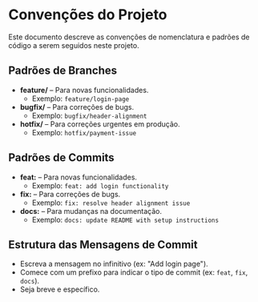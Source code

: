 # Convenções do Projeto
Este documento descreve as convenções de nomenclatura e padrões de código a serem seguidos neste projeto.

## Padrões de Branches
- **feature/** – Para novas funcionalidades.
  - Exemplo: `feature/login-page`
- **bugfix/** – Para correções de bugs.
  - Exemplo: `bugfix/header-alignment`
- **hotfix/** – Para correções urgentes em produção.
  - Exemplo: `hotfix/payment-issue`
  
## Padrões de Commits
- **feat:** – Para novas funcionalidades.
  - Exemplo: `feat: add login functionality`
- **fix:** – Para correções de bugs.
  - Exemplo: `fix: resolve header alignment issue`
- **docs:** – Para mudanças na documentação.
  - Exemplo: `docs: update README with setup instructions`

## Estrutura das Mensagens de Commit
- Escreva a mensagem no infinitivo (ex: "Add login page").
- Comece com um prefixo para indicar o tipo de commit (ex: `feat`, `fix`, `docs`).
- Seja breve e específico.
